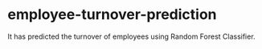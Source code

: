 # employee-turnover-prediction
It has predicted the turnover of employees using Random Forest Classifier.
